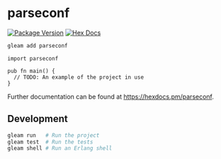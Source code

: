 # parseconf

[![Package Version](https://img.shields.io/hexpm/v/parseconf)](https://hex.pm/packages/parseconf)
[![Hex Docs](https://img.shields.io/badge/hex-docs-ffaff3)](https://hexdocs.pm/parseconf/)

```sh
gleam add parseconf
```
```gleam
import parseconf

pub fn main() {
  // TODO: An example of the project in use
}
```

Further documentation can be found at <https://hexdocs.pm/parseconf>.

## Development

```sh
gleam run   # Run the project
gleam test  # Run the tests
gleam shell # Run an Erlang shell
```
